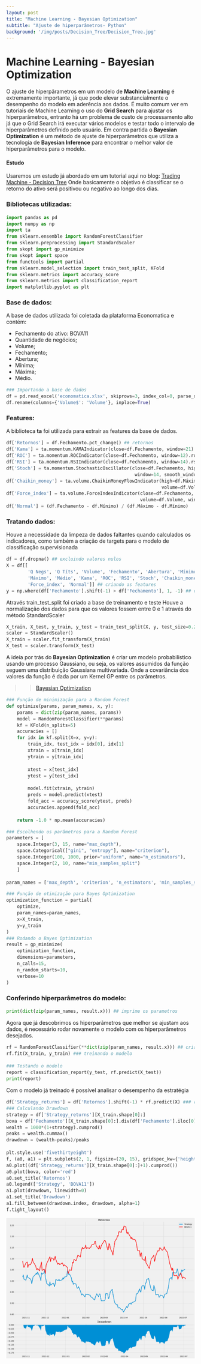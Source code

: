 ```yaml
---
layout: post
title: "Machine Learning - Bayesian Optimization"
subtitle: "Ajuste de hiperparâmetros- Python"
background: '/img/posts/Decision_Tree/Decision_Tree.jpg'
---
```

# Machine Learning - Bayesian Optimization

O ajuste de hiperpârametros em um modelo de **Machine Learning** é extremamente importante, já que pode elevar substancialmente o desempenho do modelo em aderência aos dados.
É muito comum ver em tutoriais de Machine Learning o uso do **Grid Search** para ajustar os hiperparâmetros, entranto há um problema de custo de processamento alto já que o Grid Search irá executar vários modelos e testar todo o intervalo de hiperparâmetros definido pelo usuário.
Em contra partida o **Bayesian Optimization** é um método de ajuste de hiperparâmetros que utiliza a tecnologia de **Bayesian Inference** para encontrar o melhor valor de hiperparâmetros para o modelo.

#### Estudo
Usaremos um estudo já abordado em um tutorial aqui no blog: [Trading Machine - Decision Tree](https://jhonattanln.github.io/2022/05/12/Decision_Tree.html)
Onde basicamente o objetivo é classificar se o retorno do ativo será positivou ou negativo ao longo dos dias.

### Bibliotecas utilizadas:
```python
import pandas as pd
import numpy as np
import ta 
from sklearn.ensemble import RandomForestClassifier
from sklearn.preprocessing import StandardScaler
from skopt import gp_minimize
from skopt import space
from functools import partial
from sklearn.model_selection import train_test_split, KFold
from sklearn.metrics import accuracy_score
from sklearn.metrics import classification_report
import matplotlib.pyplot as plt
```
### Base de dados:
A base de dados utilizada foi coletada da plataforma Economatica e contém:
- Fechamento do ativo: BOVA11
- Quantidade de negócios;
- Volume;
- Fechamento;
- Abertura;
- Mínima;
- Máxima;
- Médio.

```python
### Importando a base de dados
df = pd.read_excel('economatica.xlsx', skiprows=3, index_col=0, parse_dates=True)
df.rename(columns={'Volume$': 'Volume'}, inplace=True)
```
### Features:
A biblioteca **ta** foi utilizada para extrair as features da base de dados.

```python
df['Retornos'] = df.Fechamento.pct_change() ## retornos
df['Kama'] = ta.momentum.KAMAIndicator(close=df.Fechamento, window=21).kama() ## indicador Kama
df['ROC'] = ta.momentum.ROCIndicator(close=df.Fechamento, window=12).roc()
df['RSI'] = ta.momentum.RSIIndicator(close=df.Fechamento, window=14).rsi()
df['Stoch'] = ta.momentum.StochasticOscillator(close=df.Fechamento, high=df.Máximo, low=df.Mínimo, 
                                                window=14, smooth_window=3).stoch()
df['Chaikin_money'] = ta.volume.ChaikinMoneyFlowIndicator(high=df.Máximo, low=df.Mínimo, close=df.Fechamento, 
                                                          volume=df.Volume, window=20).chaikin_money_flow()
df['Force_index'] = ta.volume.ForceIndexIndicator(close=df.Fechamento, 
                                                  volume=df.Volume, window=13).force_index() 
df['Normal'] = (df.Fechamento - df.Mínimo) / (df.Máximo - df.Mínimo) 
```
### Tratando dados:
Houve a necessidade da limpeza de dados faltantes quando calculados os indicadores, como também a criação de targets para o modelo de classificação supervisionada

```python
df = df.dropna() ## excluindo valores nulos
X = df[[
        'Q Negs', 'Q Títs', 'Volume', 'Fechamento', 'Abertura', 'Mínimo', 
        'Máximo', 'Médio', 'Kama', 'ROC', 'RSI', 'Stoch', 'Chaikin_money', 
        'Force_index', 'Normal']] ## criando as features
y = np.where(df['Fechamento'].shift(-1) > df['Fechamento'], 1, -1) ## criando target
```
Através train_test_split foi criado a base de treinamento e teste
Houve a normalização dos dados para que os valores fossem entre 0 e 1 através do método StandardScaler

```python
X_train, X_test, y_train, y_test = train_test_split(X, y, test_size=0.2, shuffle=False)
scaler = StandardScaler()
X_train = scaler.fit_transform(X_train)
X_test = scaler.transform(X_test)
```
A ideia por trás do **Bayesian Optimization** é criar um modelo probabilistico usando um processo Gaussiano, ou seja, os valores assumidos da função seguem uma distribuição Gaussiana multivariada. Onde a covariância dos valores da função é dada por um Kernel GP entre os parâmetros.

>> [Bayesian Optimization](https://scikit-optimize.github.io/stable/modules/generated/skopt.gp_minimize.html)

```python
### Função de minimização para a Random Forest
def optimize(params, param_names, x, y):
    params = dict(zip(param_names, params))
    model = RandomForestClassifier(**params)
    kf = KFold(n_splits=5)
    accuracies = []
    for idx in kf.split(X=x, y=y):
        train_idx, test_idx = idx[0], idx[1]
        xtrain = x[train_idx]
        ytrain = y[train_idx]

        xtest = x[test_idx]
        ytest = y[test_idx]

        model.fit(xtrain, ytrain)
        preds = model.predict(xtest)
        fold_acc = accuracy_score(ytest, preds)
        accuracies.append(fold_acc)

    return -1.0 * np.mean(accuracies)
```
```python
### Escolhendo os parâmetros para a Random Forest
parameters = [
    space.Integer(3, 15, name="max_depth"),
    space.Categorical(["gini", "entropy"], name="criterion"),
    space.Integer(100, 1000, prior="uniform", name="n_estimators"),
    space.Integer(2, 10, name="min_samples_split")
    ]

param_names = ['max_depth', 'criterion', 'n_estimators', 'min_samples_split']
```
```python
### Função de otimização para Bayes Optimization
optimization_function = partial(
    optimize,
    param_names=param_names,
    x=X_train,
    y=y_train
)
### Rodando o Bayes Optimization
result = gp_minimize(
    optimization_function, 
    dimensions=parameters,
    n_calls=15, 
    n_random_starts=10, 
    verbose=10
)
```
### Conferindo hiperparâmetros do modelo:
```python
print(dict(zip(param_names, result.x))) ## imprime os parametros
```
Agora que já descobrimos os hiperparâmetros que melhor se ajustam aos dados, é necessário rodar novamente o modelo com os hiperparâmetros desejados.

```python
rf = RandomForestClassifier(**dict(zip(param_names, result.x))) ## criando o modelo
rf.fit(X_train, y_train) ### treinando o modelo

### Testando o modelo
report = classification_report(y_test, rf.predict(X_test))
print(report)
```
Com o modelo já treinado é possível analisar o desempenho da estratégia

```python
df['Strategy_returns'] = df['Retornos'].shift(-1) * rf.predict(X) ### retorno da estratégia
### Calculando Drawdown
strategy = df['Strategy_returns'][X_train.shape[0]:]
bova = df['Fechamento'][X_train.shape[0]:].div(df['Fechamento'].iloc[0])
wealth = 1000*(1+strategy).cumprod()
peaks = wealth.cummax()
drawdown = (wealth-peaks)/peaks

plt.style.use('fivethirtyeight')
f, (a0, a1) = plt.subplots(2, 1, figsize=(20, 15), gridspec_kw={'height_ratios': [3, 1]})
a0.plot((df['Strategy_returns'][X_train.shape[0]:]+1).cumprod())
a0.plot(bova, color='red')
a0.set_title('Retornos')
a0.legend(['Strategy', 'BOVA11'])
a1.plot(drawdown, linewidth=0)
a1.set_title('Drawdown')
a1.fill_between(drawdown.index, drawdown, alpha=1)
f.tight_layout()
```
!['Estratégia'](/img/posts/Bayesian/Estrategia.png)
